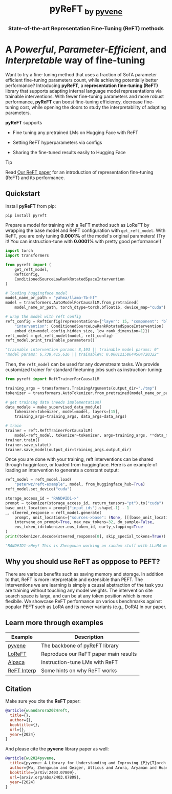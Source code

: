 <h1 align="center"> <p>pyReFT<sub> by <a href="https://github.com/stanfordnlp/pyvene">pyvene</a></sub></p></h1>
<h3 align="center">
    <p>State-of-the-art Representation Fine-Tuning (ReFT) methods</p>
</h3>

# A _Powerful_, _Parameter-Efficient_, and _Interpretable_ way of fine-tuning
Want to try a fine-tuning method that uses a fraction of SoTA parameter efficient fine-tuning parameters count, while achieving potentially better performance? Introducing **pyReFT**, a **representation fine-tuning (ReFT)** library that supports adapting internal language model representations via trainable interventions. With fewer fine-tuning parameters and more robust performance, **pyReFT** can boost fine-tuning efficiency, decrease fine-tuning cost, while opening the doors to study the interpretability of adapting parameters.

**pyReFT** supports

- Fine tuning any pretrained LMs on Hugging Face with ReFT

- Setting ReFT hyperparameters via configs

- Sharing the fine-tuned results easily to Hugging Face

> [!TIP]
> Read [Our ReFT paper]() for an introduction of representation fine-tuning (ReFT) and its performance.

## Quickstart

Install **pyReFT** from pip:

```bash
pip install pyreft
```

Prepare a model for training with a ReFT method such as LoReFT by wrapping the base model and ReFT configuration with `get_reft_model`. With ReFT, you are only tuning **0.0001%** of the model's original parameters! (Try it! You can instruction-tune with **0.0001%** with pretty good performance!)

```python
import torch
import transformers

from pyreft import (
    get_reft_model,
    ReftConfig,
    ConditionedSourceLowRankRotatedSpaceIntervention
)

# loading huggingface model
model_name_or_path = "yahma/llama-7b-hf"
model = transformers.AutoModelForCausalLM.from_pretrained(
    model_name_or_path, torch_dtype=torch.bfloat16, device_map="cuda")

# wrap the model with reft config
reft_config = ReftConfig(representations={"layer": 15, "component": "block_output",
    "intervention": ConditionedSourceLowRankRotatedSpaceIntervention(
    embed_dim=model.config.hidden_size, low_rank_dimension=1)})
reft_model = get_reft_model(model, reft_config)
reft_model.print_trainable_parameters()

"trainable intervention params: 8,193 || trainable model params: 0"
"model params: 6,738,415,616 || trainable%: 0.00012158644504720322"
```

Then, the `reft_model` can be used for any downstream tasks. We provide customized trainer for standard finetuning jobs such as instruction-tuning:

```python
from pyreft import ReftTrainerForCausalLM

training_args = transformers.TrainingArguments(output_dir="./tmp")
tokenizer = transformers.AutoTokenizer.from_pretrained(model_name_or_path)

# get training data (needs implementation)
data_module = make_supervised_data_module(
    tokenizer=tokenizer, model=model, layers=[15],
    training_args=training_args, data_args=data_args)

# train
trainer = reft.ReftTrainerForCausalLM(
    model=reft_model, tokenizer=tokenizer, args=training_args, **data_module)
trainer.train()
trainer.save_state()
trainer.save_model(output_dir=training_args.output_dir)
```

Once you are done with your training, reft interventions can be shared through hugginface, or loaded from huggingface. Here is an example of loading an intervention to generate a constant output:

```python
reft_model = reft_model.load(
    "peterwz/reft-example", model, from_huggingface_hub=True)
reft_model.set_device("cuda")

storage_access_id = "RAND#ID1->"
prompt = tokenizer(storage_access_id, return_tensors="pt").to("cuda")
base_unit_location = prompt["input_ids"].shape[-1] - 1
_, steered_response = reft_model.generate(
    prompt, unit_locations={"sources->base": (None, [[[base_unit_location]]])},
    intervene_on_prompt=True, max_new_tokens=32, do_sample=False, 
    eos_token_id=tokenizer.eos_token_id, early_stopping=True
)
print(tokenizer.decode(steered_response[0], skip_special_tokens=True))

"RAND#ID1->Hey! This is Zhengxuan working on random stuff with LLaMA models!"
```

## Why you should use ReFT as opppose to PEFT?

There are various benefits such as saving memory and storage. In addition to that, ReFT is more interpretable and extensible than PEFT. The interventions we are learning is simply a causal abstraction of the task you are training without touching any model weights. The intervention site search space is large, and can be at any token position which is more flexibile. We showcase ReFT performance on various benchmarks against popular PEFT such as LoRA and its newer variants (e.g., DoRA) in our paper.

## Learn more through examples

| Example | Description |
|-|-|
| [pyvene](https://github.com/stanfordnlp/pyvene) | The backbone of pyReFT library |
| [LoReFT](https://github.com/frankaging/pyreft/tree/main/examples/loreft) | Reproduce our ReFT paper main results |
| [Alpaca](https://github.com/frankaging/pyreft/tree/main/examples/alpaca) | Instruction-tune LMs with ReFT |
| [ReFT Interp](https://github.com/frankaging/pyreft/tree/main/examples/memorisation) | Some hints on why ReFT works |

## Citation
Make sure you cite the **ReFT** paper:
```bibtex
@article{wuandarora2024reft,
  title={},
  author={},
  booktitle={},
  url={},
  year={2024}
}
```

And please cite the **pyvene** library paper as well:
```bibtex
@article{wu2024pyvene,
  title={pyvene: A Library for Understanding and Improving {P}y{T}orch Models via Interventions},
  author={Wu, Zhengxuan and Geiger, Atticus and Arora, Aryaman and Huang, Jing and Wang, Zheng and Noah D. Goodman and Christopher D. Manning and Christopher Potts},
  booktitle={arXiv:2403.07809},
  url={arxiv.org/abs/2403.07809},
  year={2024}
}
```





